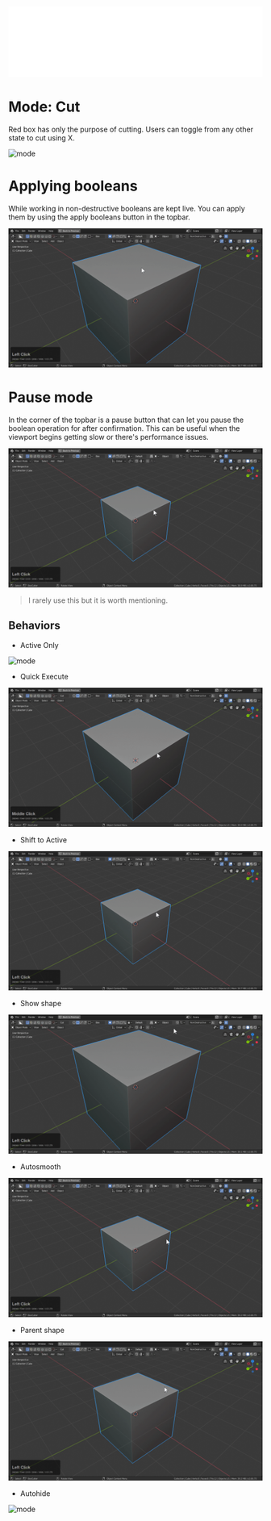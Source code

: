 ![header](img/banner.gif)

# Mode: Cut

Red box has only the purpose of cutting. Users can toggle from any other state to cut using X.

![mode](img/modes/m1.gif)

# Applying booleans

While working in non-destructive booleans are kept live. You can apply them by using the apply booleans button in the topbar.

![mode](img/modes/m2.gif)

# Pause mode

In the corner of the topbar is a pause button that can let you pause the boolean operation for after confirmation. This can be useful when the viewport begins getting slow or there's performance issues.

![mode](img/modes/m3.gif)

> I rarely use this but it is worth mentioning.

## Behaviors

- Active Only

![mode](img/modes/m4.gif)

- Quick Execute

![mode](img/modes/m5.gif)

- Shift to Active

![mode](img/modes/m6.gif)

- Show shape

![mode](img/modes/m7.gif)

- Autosmooth

![mode](img/modes/m8.gif)

- Parent shape

![mode](img/modes/m9.gif)

- Autohide

![mode](img/modes/m10.gif)
